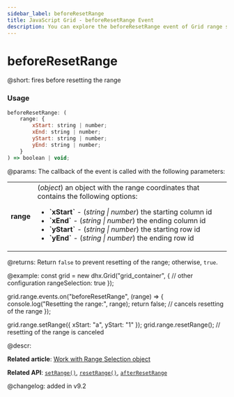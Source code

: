 ```yaml
---
sidebar_label: beforeResetRange
title: JavaScript Grid - beforeResetRange Event 
description: You can explore the beforeResetRange event of Grid range selection in the documentation of the DHTMLX JavaScript UI library. Browse developer guides and API reference, try out code examples and live demos, and download a free 30-day evaluation version of DHTMLX Suite.
---
```


# beforeResetRange

@short: fires before resetting the range

### Usage

~~~jsx
beforeResetRange: (
    range: {
        xStart: string | number;
        xEnd: string | number;
        yStart: string | number;
        yEnd: string | number;
    }
) => boolean | void;
~~~

@params:
The callback of the event is called with the following parameters:

<table>
    <tbody>
        <tr>
            <td><b>range</b></td>
            <td>(<i>object</i>) an object with the range coordinates that contains the following options:<ul><li><b>`xStart`</b> - (<i>string | number</i>) the starting column id</li><li><b>`xEnd`</b> - (<i>string | number</i>) the ending column id</li><li><b>`yStart`</b> - (<i>string | number</i>) the starting row id</li><li><b>`yEnd`</b> - (<i>string | number</i>) the ending row id</li></ul></td>
        </tr>
    </tbody>
</table>

@returns:
Return `false` to prevent resetting of the range; otherwise, `true`.

@example:
const grid = new dhx.Grid("grid_container", {
    // other configuration
    rangeSelection: true
});

grid.range.events.on("beforeResetRange", (range) => {
    console.log("Resetting the range:", range);
    return false; // cancels resetting of the range
});

grid.range.setRange({ xStart: "a", yStart: "1" });
grid.range.resetRange(); // resetting of the range is canceled

@descr:

**Related article**: [Work with Range Selection object](grid/usage_rangeselection.md)

**Related API**: [`setRange()`](grid/api/rangeselection/setrange_method.md),
[`resetRange()`](grid/api/rangeselection/resetrange_method.md),
[`afterResetRange`](grid/api/rangeselection/afterresetrange_event.md)

@changelog:
added in v9.2